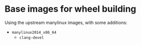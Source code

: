# Base images for wheel building

Using the upstream manylinux images, with some additions:

- `manylinux2014_x86_64`
    - `clang-devel`
